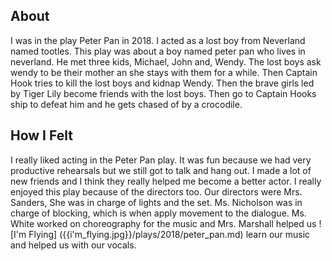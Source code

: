 ## About
I was in the play Peter Pan in 2018. I acted as a lost boy from Neverland named tootles. This play was about a boy named peter pan who lives in neverland. He met three kids, Michael, John and, Wendy. The lost boys ask wendy to be their mother an she stays with them for a while. Then Captain Hook tries to kill the lost boys and kidnap Wendy. Then the brave girls led by Tiger Lily become friends with the lost boys. Then go to Captain Hooks ship to defeat him and he gets chased of by a crocodile.

## How I Felt
I really liked acting in the Peter Pan play. It was fun because we had very productive rehearsals but we still got to talk and hang out. I made a lot of new friends and I think they really helped me become a better actor. I really enjoyed this play because of the directors too. Our directors were Mrs. Sanders, She was in charge of lights and the set. Ms. Nicholson was in charge of blocking, which is when apply movement to the dialogue. Ms. White worked on choreography for the music and Mrs. Marshall helped us ![I'm Flying] ({{i'm_flying.jpg}}/plays/2018/peter_pan.md) learn our music and helped us with our vocals.

